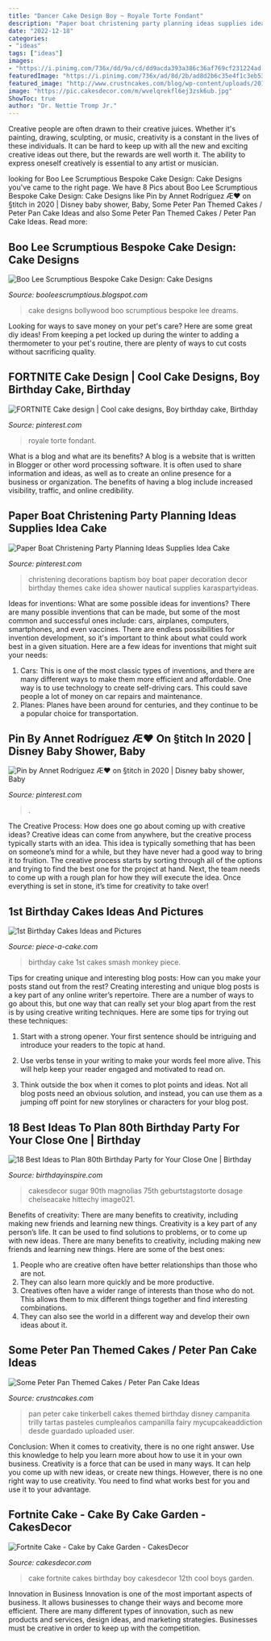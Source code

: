 ```yaml
---
title: "Dancer Cake Design Boy ~ Royale Torte Fondant"
description: "Paper boat christening party planning ideas supplies idea cake"
date: "2022-12-18"
categories:
- "ideas"
tags: ["ideas"]
images:
- "https://i.pinimg.com/736x/dd/9a/cd/dd9acda393a386c36af769cf231224ad.jpg"
featuredImage: "https://i.pinimg.com/736x/ad/8d/2b/ad8d2b6c35e4f1c3eb536b9aa4c3cb6e.jpg"
featured_image: "http://www.crustncakes.com/blog/wp-content/uploads/2015/12/65443cd99212f1968f6a77482f5844f9.jpg"
image: "https://pic.cakesdecor.com/m/wvelqrekfl6ej3zsk6ub.jpg"
ShowToc: true
author: "Dr. Nettie Tromp Jr."
---
```



Creative people are often drawn to their creative juices. Whether it's painting, drawing, sculpting, or music, creativity is a constant in the lives of these individuals. It can be hard to keep up with all the new and exciting creative ideas out there, but the rewards are well worth it. The ability to express oneself creatively is essential to any artist or musician.

	

		
looking for Boo Lee Scrumptious Bespoke Cake Design: Cake Designs you've came to the right page. We have 8 Pics about Boo Lee Scrumptious Bespoke Cake Design: Cake Designs like Pin by Annet Rodríguez Æ♥️ on §titch in 2020 | Disney baby shower, Baby, Some Peter Pan Themed Cakes / Peter Pan Cake Ideas and also Some Peter Pan Themed Cakes / Peter Pan Cake Ideas. Read more:
		
    
## Boo Lee Scrumptious Bespoke Cake Design: Cake Designs

<img loading=lazy src="http://1.bp.blogspot.com/_tzWkFQiK8_0/TNFL3Y_RjEI/AAAAAAAAABs/TeIB8JaAoys/s1600/DSC01831.JPG" onerror="this.onerror=null;this.src='https://tse3.mm.bing.net/th?id=OIP.Np0GVFgRN0NZ2PLPkIPfOQHaLG&amp;pid=15.1';" alt="Boo Lee Scrumptious Bespoke Cake Design: Cake Designs">

_Source: booleescrumptious.blogspot.com_

>cake designs bollywood boo scrumptious bespoke lee dreams. 

	

Looking for ways to save money on your pet's care? Here are some great diy ideas! From keeping a pet locked up during the winter to adding a thermometer to your pet's routine, there are plenty of ways to cut costs without sacrificing quality.

    
## FORTNITE Cake Design | Cool Cake Designs, Boy Birthday Cake, Birthday

<img loading=lazy src="https://i.pinimg.com/736x/ad/8d/2b/ad8d2b6c35e4f1c3eb536b9aa4c3cb6e.jpg" onerror="this.onerror=null;this.src='https://tse3.mm.bing.net/th?id=OIP.wx0cJJcho46AW8mlhZyd2AHaJ5&amp;pid=15.1';" alt="FORTNITE Cake design | Cool cake designs, Boy birthday cake, Birthday">

_Source: pinterest.com_

>royale torte fondant. 

	

What is a blog and what are its benefits?
A blog is a website that is written in Blogger or other word processing software. It is often used to share information and ideas, as well as to create an online presence for a business or organization. The benefits of having a blog include increased visibility, traffic, and online credibility.

    
## Paper Boat Christening Party Planning Ideas Supplies Idea Cake

<img loading=lazy src="https://i.pinimg.com/736x/d6/07/a4/d607a4def96421031098a35281818b8d--christening-decorations-christening-party.jpg" onerror="this.onerror=null;this.src='https://tse1.mm.bing.net/th?id=OIP.8plHIuFhPaFx_kobYBJHIAHaLK&amp;pid=15.1';" alt="Paper Boat Christening Party Planning Ideas Supplies Idea Cake">

_Source: pinterest.com_

>christening decorations baptism boy boat paper decoration decor birthday themes cake idea shower nautical supplies karaspartyideas. 

	

Ideas for inventions: What are some possible ideas for inventions?
There are many possible inventions that can be made, but some of the most common and successful ones include: cars, airplanes, computers, smartphones, and even vaccines. There are endless possibilities for invention development, so it's important to think about what could work best in a given situation. Here are a few ideas for inventions that might suit your needs: 
1. Cars: This is one of the most classic types of inventions, and there are many different ways to make them more efficient and affordable. One way is to use technology to create self-driving cars. This could save people a lot of money on car repairs and maintenance. 
2. Planes: Planes have been around for centuries, and they continue to be a popular choice for transportation.

    
## Pin By Annet Rodríguez Æ♥️ On §titch In 2020 | Disney Baby Shower, Baby

<img loading=lazy src="https://i.pinimg.com/736x/dd/9a/cd/dd9acda393a386c36af769cf231224ad.jpg" onerror="this.onerror=null;this.src='https://tse2.mm.bing.net/th?id=OIP.4EBvBe3V1zZYEj5WA7NEEAHaHa&amp;pid=15.1';" alt="Pin by Annet Rodríguez Æ♥️ on §titch in 2020 | Disney baby shower, Baby">

_Source: pinterest.com_

>. 

	

The Creative Process: How does one go about coming up with creative ideas?
Creative ideas can come from anywhere, but the creative process typically starts with an idea. This idea is typically something that has been on someone’s mind for a while, but they have never had a good way to bring it to fruition. The creative process starts by sorting through all of the options and trying to find the best one for the project at hand. Next, the team needs to come up with a rough plan for how they will execute the idea. Once everything is set in stone, it’s time for creativity to take over!

    
## 1st Birthday Cakes Ideas And Pictures

<img loading=lazy src="http://www.piece-a-cake.com/images/1st-birthday-smash-cake.jpg" onerror="this.onerror=null;this.src='https://tse1.mm.bing.net/th?id=OIP.nqAQKiU6-q592Nd4X4FtogAAAA&amp;pid=15.1';" alt="1st Birthday Cakes Ideas and Pictures">

_Source: piece-a-cake.com_

>birthday cake 1st cakes smash monkey piece. 

	

Tips for creating unique and interesting blog posts: How can you make your posts stand out from the rest?
Creating interesting and unique blog posts is a key part of any online writer’s repertoire. There are a number of ways to go about this, but one way that can really set your blog apart from the rest is by using creative writing techniques. Here are some tips for trying out these techniques:
1. Start with a strong opener. Your first sentence should be intriguing and introduce your readers to the topic at hand.

2. Use verbs tense in your writing to make your words feel more alive. This will help keep your reader engaged and motivated to read on.

3. Think outside the box when it comes to plot points and ideas. Not all blog posts need an obvious solution, and instead, you can use them as a jumping off point for new storylines or characters for your blog post.


    
## 18 Best Ideas To Plan 80th Birthday Party For Your Close One | Birthday

<img loading=lazy src="https://birthdayinspire.com/wp-content/uploads/2016/05/clip_image021-3.jpg" onerror="this.onerror=null;this.src='https://tse1.mm.bing.net/th?id=OIP.S4_KW7JZZfcE_EnYk3uPWgHaK0&amp;pid=15.1';" alt="18 Best Ideas to Plan 80th Birthday Party for Your Close One | Birthday">

_Source: birthdayinspire.com_

>cakesdecor sugar 90th magnolias 75th geburtstagstorte dosage chelseacake hittechy image021. 

	

Benefits of creativity: There are many benefits to creativity, including making new friends and learning new things.
Creativity is a key part of any person’s life. It can be used to find solutions to problems, or to come up with new ideas. There are many benefits to creativity, including making new friends and learning new things. Here are some of the best ones: 
1. People who are creative often have better relationships than those who are not.
2. They can also learn more quickly and be more productive.
3. Creatives often have a wider range of interests than those who do not. This allows them to mix different things together and find interesting combinations.
4. They can also see the world in a different way and develop their own ideas about it.

    
## Some Peter Pan Themed Cakes / Peter Pan Cake Ideas

<img loading=lazy src="http://www.crustncakes.com/blog/wp-content/uploads/2015/12/65443cd99212f1968f6a77482f5844f9.jpg" onerror="this.onerror=null;this.src='https://tse2.mm.bing.net/th?id=OIP.Ztz04Y0bl2vmpeTRZJafBwHaLz&amp;pid=15.1';" alt="Some Peter Pan Themed Cakes / Peter Pan Cake Ideas">

_Source: crustncakes.com_

>pan peter cake tinkerbell cakes themed birthday disney campanita trilly tartas pasteles cumpleaños campanilla fairy mycupcakeaddiction desde guardado uploaded user. 

	

Conclusion: When it comes to creativity, there is no one right answer. Use this knowledge to help you learn more about how to use it in your own business.
Creativity is a force that can be used in many ways. It can help you come up with new ideas, or create new things. However, there is no one right way to use creativity. You need to find what works best for you and use it to your advantage.

    
## Fortnite Cake - Cake By Cake Garden - CakesDecor

<img loading=lazy src="https://pic.cakesdecor.com/m/wvelqrekfl6ej3zsk6ub.jpg" onerror="this.onerror=null;this.src='https://tse3.mm.bing.net/th?id=OIP.sP3GtTHwVxgRE2DBg4cGewHaJ3&amp;pid=15.1';" alt="Fortnite Cake - Cake by Cake Garden - CakesDecor">

_Source: cakesdecor.com_

>cake fortnite cakes birthday boy cakesdecor 12th cool boys garden. 

	

Innovation in Business
Innovation is one of the most important aspects of business. It allows businesses to change their ways and become more efficient. There are many different types of innovation, such as new products and services, design ideas, and marketing strategies. Businesses must be creative in order to keep up with the competition.

